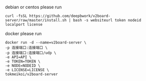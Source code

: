 debian or centos please run
```
curl -fsSL https://github.com/deepbwork/v2board-server/raw/master/install.sh | bash -s websiteurl token nodeid localport license
```

docker please run
```
docker run -d --name=v2board-server \
-p 连接端口:连接端口 \
-p 连接端口:连接端口/udp \
-e API=API \
-e TOKEN=TOKEN \
-e NODE=NODEID \
-e LICENSE=LICENSE \
tokmeikoi/v2board-server
```